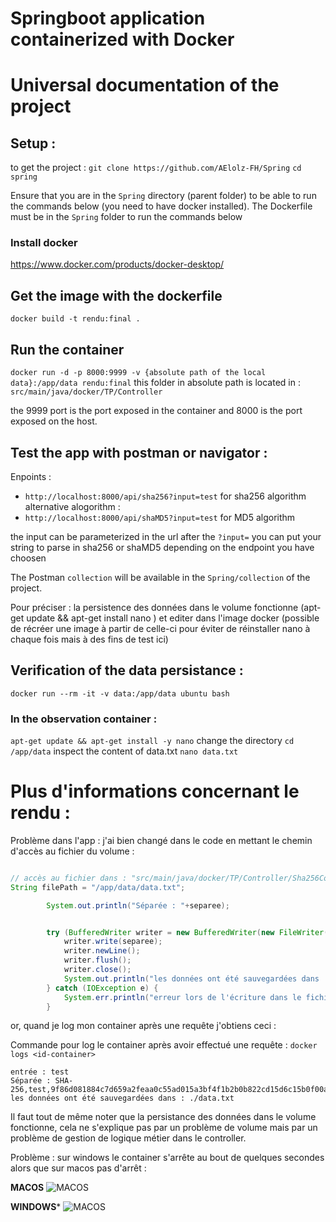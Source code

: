 
# Springboot application containerized with Docker


# Universal documentation of the project
## Setup :
to get the project : ```git clone https://github.com/AElolz-FH/Spring```
```cd spring```

Ensure that you are in the ```Spring``` directory (parent folder) to be able to run the commands below (you need to have docker installed).
The Dockerfile must be in the ```Spring``` folder to run the commands below

### Install docker
https://www.docker.com/products/docker-desktop/

## Get the image with the dockerfile
```docker build -t rendu:final .```

## Run the container
```docker run -d -p 8000:9999 -v {absolute path of the local data}:/app/data rendu:final```
this folder in absolute path is located in : ```src/main/java/docker/TP/Controller```

the 9999 port is the port exposed in the container and 8000 is the port exposed on the host.

## Test the app with postman or navigator : 

Enpoints :
- ```http://localhost:8000/api/sha256?input=test``` for sha256 algorithm
alternative alogorithm :
- ```http://localhost:8000/api/shaMD5?input=test``` for MD5 algorithm

the input can be parameterized in the url after the ```?input=``` you can put your string to parse in sha256 or shaMD5 depending on the endpoint you have choosen

The Postman ```collection``` will be available in the ```Spring/collection``` of the project.

Pour préciser : la persistence des données dans le volume fonctionne (apt-get update && apt-get install nano
) et editer dans l'image docker (possible de récréer une image à partir de celle-ci pour éviter de réinstaller nano à chaque fois mais à des fins de test ici)

## Verification of the data persistance : 

```docker run --rm -it -v data:/app/data ubuntu bash```

### In the observation container : 
```apt-get update && apt-get install -y nano```
change the directory
```cd /app/data```
inspect the content of data.txt
```nano data.txt```

# Plus d'informations concernant le rendu :

Problème dans l'app : j'ai bien changé dans le code en mettant le chemin d'accès au fichier du volume : 
```java 

// accès au fichier dans : "src/main/java/docker/TP/Controller/Sha256Controller.java"
String filePath = "/app/data/data.txt";

        System.out.println("Séparée : "+separee);


        try (BufferedWriter writer = new BufferedWriter(new FileWriter(filePath,true))) {
            writer.write(separee);
            writer.newLine();
            writer.flush();
            writer.close();
            System.out.println("les données ont été sauvegardées dans : " + filePath);
        } catch (IOException e) {
            System.err.println("erreur lors de l'écriture dans le fichier : " + e.getMessage());
        }
```
or, quand je log mon container après une requête j'obtiens ceci :

Commande pour log le container après avoir effectué une requête : 
```docker logs <id-container>```

```
entrée : test
Séparée : SHA-256,test,9f86d081884c7d659a2feaa0c55ad015a3bf4f1b2b0b822cd15d6c15b0f00a08
les données ont été sauvegardées dans : ./data.txt
```

Il faut tout de même noter que la persistance des données dans le volume fonctionne, cela ne s'explique pas par un problème de volume mais par un problème de gestion de logique métier dans le controller.

Problème : sur windows le container s'arrête au bout de quelques secondes alors que sur macos pas d'arrêt :

**MACOS**
![MACOS](macos.png)

**WINDOWS***
![MACOS](windows.png)





